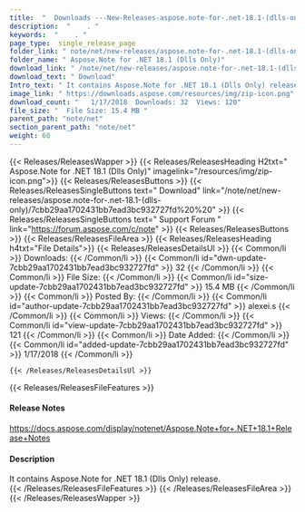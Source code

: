 ```yaml
---
title:  "  Downloads ---New-Releases-aspose.note-for-.net-18.1-(dlls-only) . " 
description:  "    . " 
keywords:  "    . " 
page_type:  single_release_page
folder_link: " note/net/new-releases/aspose.note-for-.net-18.1-(dlls-only)/"
folder_name: " Aspose.Note for .NET 18.1 (Dlls Only)"
download_link: " /note/net/new-releases/aspose.note-for-.net-18.1-(dlls-only)/7cbb29aa1702431bb7ead3bc932727fd"
download_text: " Download"
Intro_text: " It contains Aspose.Note for .NET 18.1 (Dlls Only) release."
image_link: " https://downloads.aspose.com/resources/img/zip-icon.png"
download_count: "   1/17/2018  Downloads: 32  Views: 120"
file_size: "  File Size: 15.4 MB "
parent_path: "note/net"
section_parent_path: "note/net"
weight: 60 
---
```


{{< Releases/ReleasesWapper >}}
  {{< Releases/ReleasesHeading H2txt=" Aspose.Note for .NET 18.1 (Dlls Only)" imagelink="/resources/img/zip-icon.png">}}
  {{< Releases/ReleasesButtons >}}
    {{< Releases/ReleasesSingleButtons text=" Download" link="/note/net/new-releases/aspose.note-for-.net-18.1-(dlls-only)/7cbb29aa1702431bb7ead3bc932727fd%20%20" >}}
    {{< Releases/ReleasesSingleButtons text=" Support Forum " link="https://forum.aspose.com/c/note" >}}
  {{< Releases/ReleasesButtons >}}
  {{< Releases/ReleasesFileArea >}}
    {{< Releases/ReleasesHeading h4txt="File Details">}}
    {{< Releases/ReleasesDetailsUl >}}
            {{< Common/li  >}} Downloads: {{< /Common/li >}} 
      {{< Common/li id="dwn-update-7cbb29aa1702431bb7ead3bc932727fd" >}} 32 {{< /Common/li >}} 
      {{< Common/li  >}} File Size: {{< /Common/li >}} 
      {{< Common/li id="size-update-7cbb29aa1702431bb7ead3bc932727fd" >}} 15.4 MB {{< /Common/li >}} 
      {{< Common/li  >}} Posted By: {{< /Common/li >}} 
      {{< Common/li id="author-update-7cbb29aa1702431bb7ead3bc932727fd" >}} alexei.s {{< /Common/li >}} 
      {{< Common/li  >}} Views: {{< /Common/li >}} 
      {{< Common/li id="view-update-7cbb29aa1702431bb7ead3bc932727fd" >}} 121 {{< /Common/li >}} 
      {{< Common/li  >}} Date Added: {{< /Common/li >}} 
      {{< Common/li id="added-update-7cbb29aa1702431bb7ead3bc932727fd" >}} 1/17/2018 {{< /Common/li >}} 

    {{< /Releases/ReleasesDetailsUl >}}

  {{< Releases/ReleasesFileFeatures >}}
      <h4>Release Notes</h4><div><a href="https://docs.aspose.com/display/notenet/Aspose.Note+for+.NET+18.1+Release+Notes">https://docs.aspose.com/display/notenet/Aspose.Note+for+.NET+18.1+Release+Notes</a></div><h4>Description</h4><div class="HTMLDescription">It contains Aspose.Note for .NET 18.1 (Dlls Only) release.</div>
  {{< /Releases/ReleasesFileFeatures >}}
 {{< /Releases/ReleasesFileArea >}}
{{< /Releases/ReleasesWapper >}}


